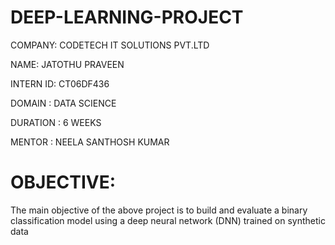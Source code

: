 # DEEP-LEARNING-PROJECT

COMPANY: CODETECH IT SOLUTIONS PVT.LTD

NAME: JATOTHU PRAVEEN

INTERN ID: CT06DF436

DOMAIN : DATA SCIENCE

DURATION : 6 WEEKS

MENTOR : NEELA SANTHOSH KUMAR

# OBJECTIVE:
The main objective of the above project is to build and evaluate a binary classification model using a deep neural network (DNN) trained on synthetic data
